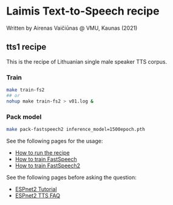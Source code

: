 # Laimis Text-to-Speech recipe

Written by Airenas Vaičiūnas @ VMU, Kaunas (2021)

## tts1 recipe

This is the recipe of Lithuanian single male speaker TTS corpus.

### Train

```bash
make train-fs2
## or
nohup make train-fs2 > v01.log &
```

### Pack model

```bash
make pack-fastspeech2 inference_model=1500epoch.pth
```


See the following pages for the usage:
- [How to run the recipe](../../TEMPLATE/tts1/README.md#how-to-run)
- [How to train FastSpeech](../../TEMPLATE/tts1/README.md#fastspeech-training)
- [How to train FastSpeech2](../../TEMPLATE/tts1/README.md#fastspeech2-training)

See the following pages before asking the question:
- [ESPnet2 Tutorial](https://espnet.github.io/espnet/espnet2_tutorial.html)
- [ESPnet2 TTS FAQ](../../TEMPLATE/tts1/README.md#faq)

